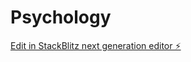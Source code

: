 # Psychology

[Edit in StackBlitz next generation editor ⚡️](https://stackblitz.com/~/github.com/Blago123553/Psychology)